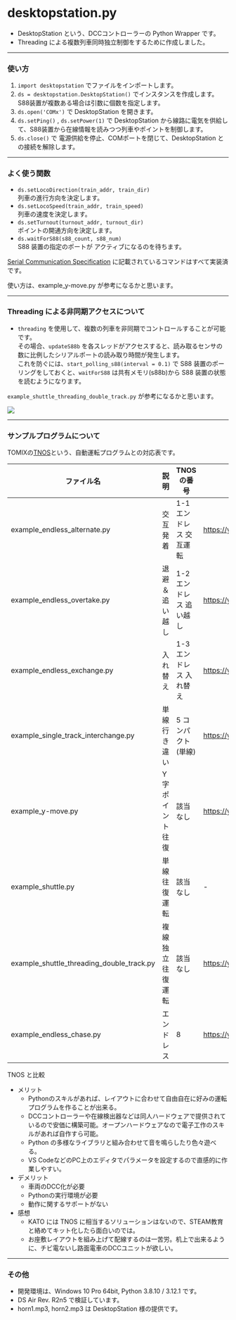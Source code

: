 # desktopstation.py

* DesktopStation という、DCCコントローラーの Python Wrapper です。
* Threading による複数列車同時独立制御をするために作成しました。

---
### 使い方
1. `import desktopstation` でファイルをインポートします。
1. `ds = desktopstation.DesktopStation()` でインスタンスを作成します。S88装置が複数ある場合は引数に個数を指定します。
1. `ds.open('COMx')` で DesktopStation を開きます。
1. `ds.setPing()` , `ds.setPower(1)` で DesktopStation から線路に電気を供給して、S88装置から在線情報を読みつつ列車やポイントを制御します。
1. `ds.close()` で 電源供給を停止、COMポートを閉じて、DesktopStation との接続を解除します。

---
### よく使う関数 
* `ds.setLocoDirection(train_addr, train_dir)`   
列車の進行方向を決定します。
* `ds.setLocoSpeed(train_addr, train_speed)`  
列車の速度を決定します。
* `ds.setTurnout(turnout_addr, turnout_dir)`  
ポイントの開通方向を決定します。
* `ds.waitForS88(s88_count, s88_num)`    
S88 装置の指定のポートが アクティブになるのを待ちます。 

[Serial Communication Specification](https://desktopstation.net/wiki/doku.php/desktop_station_s_serial_communication_specification) に記載されているコマンドはすべて実装済です。  

使い方は、example_y-move.py が参考になるかと思います。

---
### Threading による非同期アクセスについて
* `threading` を使用して、複数の列車を非同期でコントロールすることが可能です。  
その場合、`updateS88b` を各スレッドがアクセスすると、読み取るセンサの数に比例したシリアルポートの読み取り時間が発生します。  
これを防ぐには、`start_polling_s88(interval = 0.1)` で S88 装置のポーリングをしておくと、`waitForS88` は共有メモリ(s88b)から S88 装置の状態を読むようになります。

`example_shuttle_threading_double_track.py` が参考になるかと思います。

[![](https://img.youtube.com/vi/2GzQ8uJ73sc/0.jpg)](https://www.youtube.com/watch?v=2GzQ8uJ73sc)

---
### サンプルプログラムについて

TOMIXの[TNOS](https://www.tomytec.co.jp/tomix/necst/5701tnos/)という、自動運転プログラムとの対応表です。

|ファイル名|説明|TNOSの番号|動画|
|---|---|---|---|
|example_endless_alternate.py|交互発着|1-1 エンドレス 交互運転|https://youtu.be/VE1PpkzEKR0|
|example_endless_overtake.py|退避＆追い越し|1-2 エンドレス 追い越し|https://youtu.be/EOrtSsXwhb0|
|example_endless_exchange.py|入れ替え|1-3 エンドレス 入れ替え|https://youtu.be/pulbfx1baHg|
|example_single_track_interchange.py|単線行き違い|5 コンパクト(単線)|https://youtu.be/KzaExJKuuNs|
|example_y-move.py|Y字ポイント往復|該当なし|https://youtube.com/shorts/YktbvJ0o_b4|
|example_shuttle.py|単線往復運転|該当なし|-|
|example_shuttle_threading_double_track.py|複線独立往復運転|該当なし|https://youtu.be/2GzQ8uJ73sc|
|example_endless_chase.py|エンドレス|8|https://youtu.be/mfUUky65Z3k|

TNOS と比較 
- メリット
  * Pythonのスキルがあれば、レイアウトに合わせて自由自在に好みの運転プログラムを作ることが出来る。
  * DCCコントローラーや在線検出器などは同人ハードウェアで提供されているので安価に構築可能。オープンハードウェアなので電子工作のスキルがあれば自作すら可能。
  * Python の多様なライブラリと組み合わせて音を鳴らしたり色々遊べる。
  * VS CodeなどのPC上のエディタでパラメータを設定するので直感的に作業しやすい。
- デメリット
  * 車両のDCC化が必要
  * Pythonの実行環境が必要
  * 動作に関するサポートがない
- 感想
  * KATO には TNOS に相当するソリューションはないので、STEAM教育と絡めてキット化したら面白いのでは。
  * お座敷レイアウトを組み上げて配線するのは一苦労。机上で出来るように、チビ電ないし路面電車のDCCユニットが欲しい。

---
### その他
* 開発環境は、Windows 10 Pro 64bit, Python 3.8.10 / 3.12.1 です。
* DS Air Rev. R2n5 で検証しています。
* horn1.mp3, horn2.mp3 は DesktopStation 様の提供です。

